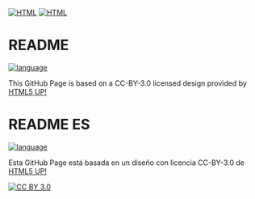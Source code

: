 [![HTML](https://img.shields.io/badge/HTML-5-brightgreen)](https://html.spec.whatwg.org) [![HTML](https://img.shields.io/badge/CSS-3-brightgreen)](https://www.w3.org/TR/2001/WD-css3-roadmap-20010523)

# README

[![language](https://img.shields.io/badge/language-ES-red)](#readme-es)

This GitHub Page is based on a CC-BY-3.0 licensed design provided by [HTML5 UP!](https://html5up.net)

# README ES

[![language](https://img.shields.io/badge/language-EN-red)](#readme)

Esta GitHub Page está basada en un diseño con licencia CC-BY-3.0 de [HTML5 UP!](https://html5up.net)



[![CC BY 3.0][cc-by-shield]][cc-by]

[cc-by]: https://creativecommons.org/licenses/by/3.0/deed.es
[cc-by-image]: https://licensebuttons.net/l/by/3.0/88x31.png
[cc-by-shield]: https://img.shields.io/badge/License-CC%20BY%203.0-lightgrey.svg